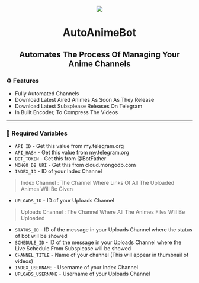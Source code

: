 <p align="center"><a href="https://github.com/MaxZoneUpdate/SourcePleaseX"><img src="https://te.legra.ph/file/9a365462d71dbb0042c6e.jpg"></a></p> 

<h1 align="center"><b>AutoAnimeBot</b></h1>
<h2 align="center"><b>Automates The Process Of Managing Your Anime Channels</b></h4>


### ♻️ Features

* Fully Automated Channels
* Download Latest Aired Animes As Soon As They Release
* Download Latest Subsplease Releases On Telegram
* In Built Encoder, To Compress The Videos

<hr>

### 🧲 Required Variables

* `API_ID` - Get this value from my.telegram.org
* `API_HASH` - Get this value from my.telegram.org
* `BOT_TOKEN` - Get this from @BotFather
* `MONGO_DB_URI` - Get this from cloud.mongodb.com
* `INDEX_ID` - ID of your Index Channel
> Index Channel : The Channel Where Links Of All The Uploaded Animes Will Be Given
* `UPLOADS_ID` - ID of your Uploads Channel
> Uploads Channel : The Channel Where All The Animes Files Will Be Uploaded 
* `STATUS_ID` - ID of the message in your Uploads Channel where the status of bot will be showed
* `SCHEDULE_ID` - ID of the message in your Uploads Channel where the Live Schedule From Subsplease will be showed
* `CHANNEL_TITLE` - Name of your channel (This will appear in thumbnail of videos)
* `INDEX_USERNAME` - Username of your Index Channel
* `UPLOADS_USERNAME` - Username of your Uploads Channel
